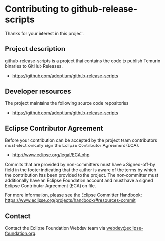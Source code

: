 # Contributing to github-release-scripts

Thanks for your interest in this project.

## Project description

github-release-scripts is a project that contains the code to publish Temurin binaries to GitHub Releases.

* https://github.com/adoptium/github-release-scripts

## Developer resources

The project maintains the following source code repositories

* https://github.com/adoptium/github-release-scripts

## Eclipse Contributor Agreement

Before your contribution can be accepted by the project team contributors must
electronically sign the Eclipse Contributor Agreement (ECA).

* http://www.eclipse.org/legal/ECA.php

Commits that are provided by non-committers must have a Signed-off-by field in
the footer indicating that the author is aware of the terms by which the
contribution has been provided to the project. The non-committer must
additionally have an Eclipse Foundation account and must have a signed Eclipse
Contributor Agreement (ECA) on file.

For more information, please see the Eclipse Committer Handbook:
https://www.eclipse.org/projects/handbook/#resources-commit

## Contact

Contact the Eclipse Foundation Webdev team via webdev@eclipse-foundation.org.
